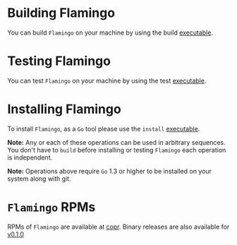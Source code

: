 # Building Flamingo
You can build `Flamingo` on your machine by using the build [executable](../bin/build).

# Testing Flamingo
You can test `Flamingo` on your machine by using the test [executable](../bin/test).

# Installing Flamingo
To install `Flamingo`, as a `Go` tool please use the `install` [executable](../bin/install).

**Note:** Any or each of these operations can be used in arbitrary sequences. You don't have to
`build` before installing or testing `Flamingo` each operation is independent.

**Note:** Operations above require `Go` 1.3 or higher to be installed on your system along with git.

# `Flamingo` RPMs
RPMs of `Flamingo` are available at [copr](https://copr.fedoraproject.org/coprs/tamertas/flamingo/).
Binary releases are also available for [v0.1.0](https://github.com/tmrts/flamingo)
